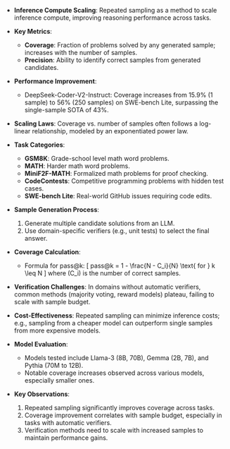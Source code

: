 - **Inference Compute Scaling**: Repeated sampling as a method to scale inference compute, improving reasoning performance across tasks.
  
- **Key Metrics**:
  - **Coverage**: Fraction of problems solved by any generated sample; increases with the number of samples.
  - **Precision**: Ability to identify correct samples from generated candidates.

- **Performance Improvement**: 
  - DeepSeek-Coder-V2-Instruct: Coverage increases from 15.9% (1 sample) to 56% (250 samples) on SWE-bench Lite, surpassing the single-sample SOTA of 43%.

- **Scaling Laws**: Coverage vs. number of samples often follows a log-linear relationship, modeled by an exponentiated power law.

- **Task Categories**:
  - **GSM8K**: Grade-school level math word problems.
  - **MATH**: Harder math word problems.
  - **MiniF2F-MATH**: Formalized math problems for proof checking.
  - **CodeContests**: Competitive programming problems with hidden test cases.
  - **SWE-bench Lite**: Real-world GitHub issues requiring code edits.

- **Sample Generation Process**:
  1. Generate multiple candidate solutions from an LLM.
  2. Use domain-specific verifiers (e.g., unit tests) to select the final answer.

- **Coverage Calculation**: 
  - Formula for pass@k:
  \[
  pass@k = 1 - \frac{N - C_i}{N} \text{ for } k \leq N
  \]
  where \(C_i\) is the number of correct samples.

- **Verification Challenges**: In domains without automatic verifiers, common methods (majority voting, reward models) plateau, failing to scale with sample budget.

- **Cost-Effectiveness**: Repeated sampling can minimize inference costs; e.g., sampling from a cheaper model can outperform single samples from more expensive models.

- **Model Evaluation**: 
  - Models tested include Llama-3 (8B, 70B), Gemma (2B, 7B), and Pythia (70M to 12B).
  - Notable coverage increases observed across various models, especially smaller ones.

- **Key Observations**:
  1. Repeated sampling significantly improves coverage across tasks.
  2. Coverage improvement correlates with sample budget, especially in tasks with automatic verifiers.
  3. Verification methods need to scale with increased samples to maintain performance gains.